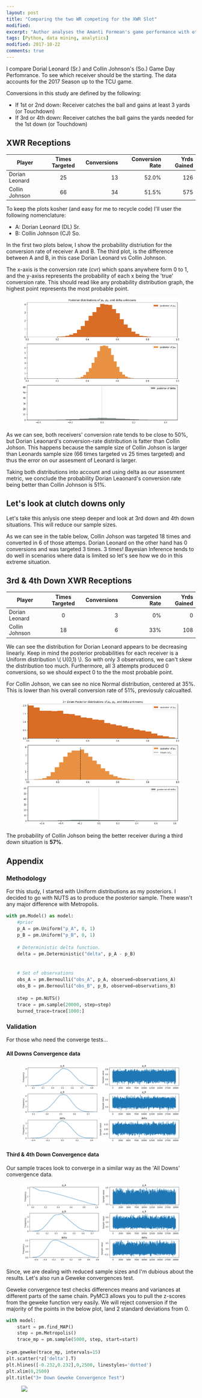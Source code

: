```yaml
---
layout: post
title: "Comparing the two WR competing for the XWR Slot"
modified:
excerpt: "Author analyses the Amanti Formean's game performance with other WR in the team"
tags: [Python, data mining, analytics]
modified: 2017-10-22
comments: true
---
```


I compare Dorial Leonard (Sr.) and Collin Johnson's (So.) Game Day Perfomrance. To see which receiver should be the starting. The data accounts for the 2017 Season up to the TCU game.

Conversions in this study are defined by the following:

* If 1st or 2nd down: Receiver catches the ball and gains at least 3 yards (or Touchdown)
* If 3rd or 4th down: Receiver catches the ball gains the yards needed for the 1st down (or Touchdown)
  
## XWR Receptions

| Player        | Times Targeted       | Conversions | Conversion Rate | Yrds Gained |
| ------------- |:-------------:| -----:| -----:| -----:|
| Dorian Leonard      | 25 | 13 | 52.0% | 126 |
| Collin Johnson      | 66 |   34 | 51.5% | 575 |

To keep the plots kosher (and easy for me to recycle code) I'll user the following nomenclature:

  * A: Dorian Leonard (DL) Sr.
  * B: Collin Johnson (CJ) So.
  
In the first two plots below, I show the probability distriution for the conversion rate of receiver A and B. The third plot, is the difference between A and B, in this case Dorian Leonard vs Collin Johnson. 

The x-axis is the conversion rate (cvr) which spans anywhere form 0 to 1, and the y-axiss represents the probability of each x being the 'true' conversion rate. This should read like any probability distribution graph, the highest point represents the most probable point.

<figure>
     <img src="/images/XWR_17/cvr_posteriors.png">
    <figcaption></figcaption>
</figure>

As we can see, both receivers' conversion rate tends to be close to 50%, but Dorian Leaonard's conversion-rate distribution is fatter than Collin Johson. This happens because the sample size of Collin Johson is larger than Leonards sample size (66 times targeted vs 25 times targeted) and thus the error on our assesment of Leonard is larger. 


Taking both distributions into account and using delta as our assesment metric, we conclude the probability Dorian Leaonard's conversion rate being better than Collin Johnson is 51%.


## Let's look at clutch downs only
Let's take this anlysis one steep deeper and look at 3rd down and 4th down situations. This will reduce our sample sizes.

As we can see in the table below, Collin Johson was targeted 18 times and converted in 6 of those attemps. Dorian Leonard on the other hand has 0 conversions and was targeted 3 times. 3 times! Bayesian Inference tends to do well in scenarios where data is limited so let's see how we do in this extreme situation.

## 3rd & 4th Down XWR Receptions

| Player        | Times Targeted       | Conversions | Conversion Rate | Yrds Gained |
| ------------- |:-------------:| -----:| -----:| -----:|
| Dorian Leonard      | 0 | 3 | 0% | 0 |
| Collin Johnson      | 18 |   6 | 33% | 108 |

We can see the distribution for Dorian Leonard appears to be decreasing linearly. Keep in mind the posterior probabilities for each receiver is a Uniform distribution \\( U(0,1) \\). So with only 3 observations, we can't skew the distribution too much. Furthermore, all 3 attempts produced 0 conversions, so we should expect 0 to the the most probable point.

For Collin Johson, we can see no nice Normal distribution, centered at 35%. This is lower than his overall conversion rate of 51%, previosuly calcualted.

<figure>
     <img src="/images/XWR_17/3rd_cvr_posteriors.png">
    <figcaption></figcaption>
</figure>

The probability of Collin Johson being the better receiver during a third down situation is **57%**.  


## Appendix


### Methodology

For this study, I started with Uniform distributions as my posteriors.  I decided to go with NUTS as to produce the posterior sample. There wasn't any major difference with Metropolis. 


``` python
with pm.Model() as model:
    #prior
    p_A = pm.Uniform("p_A", 0, 1)
    p_B = pm.Uniform("p_B", 0, 1)
    
    # Deterministic delta function.
    delta = pm.Deterministic("delta", p_A - p_B)

    
    # Set of observations
    obs_A = pm.Bernoulli("obs_A", p_A, observed=observations_A)
    obs_B = pm.Bernoulli("obs_B", p_B, observed=observations_B)

    step = pm.NUTS()
    trace = pm.sample(20000, step=step)
    burned_trace=trace[1000:]
```

### Validation
For those who need the converge tests...

#### All Downs Convergence data

<figure>
     <img src="/images/XWR_17/CVR_converge_proof.png">
    <figcaption></figcaption>
</figure>


#### Third & 4th Down Convergence data

Our sample traces look to converge in a similar way as the 'All Downs' convergence data. 

<figure>
     <img src="/images/XWR_17/3rd_CVR_converge_proof.png">
    <figcaption></figcaption>
</figure>

Since, we are dealing with reduced sample sizes and I'm dubious about the results.  Let's also run a Geweke convergences test.

Geweke convergence test checks differences means and variances at different parts of the same chain. PyMC3 allows you to pull the z-scores from the geweke function very easily. We will reject conversion if the majority of the points in the below plot, land 2 standard deviations from 0.  

```python
with model:
    start = pm.find_MAP()
    step = pm.Metropolis()
    trace_mp = pm.sample(5000, step, start=start)

z=pm.geweke(trace_mp, intervals=15)
plt.scatter(*z['delta'].T)
plt.hlines([-0.232,0.232],0,2500, linestyles='dotted')
plt.xlim(0,2500)
plt.title("3+ Down Geweke Convergence Test")
````


<figure>
     <img src="/images/XWR_17/3rd_down_Geweke_convergence.png">
    <figcaption></figcaption>
</figure>
 
